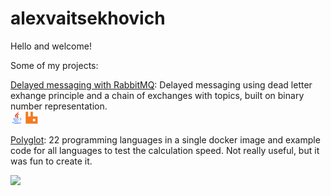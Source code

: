 # alexvaitsekhovich

Hello and welcome! 

Some of my projects:

[Delayed messaging with RabbitMQ](https://github.com/alexvaitsekhovich/rabbitmq-delayed-messaging):
Delayed messaging using dead letter exhange principle and a chain of exchanges with topics, built on binary number representation.
<br>
<img src="https://github.com/alexvaitsekhovich/images/blob/main/java.png" width="20" height="20" alt="Java">
<img src="https://github.com/alexvaitsekhovich/images/blob/main/rabbit.png" width="20" height="20" alt="RabbitMQ">


[Polyglot](https://github.com/alexvaitsekhovich/polyglot):
22 programming languages in a single docker image and example code for all languages to test the calculation speed. Not really useful, but it was fun to create it.





![](https://visitor-badge.glitch.me/badge?page_id=alexvaitsekhovich.alexvaitsekhovich)

